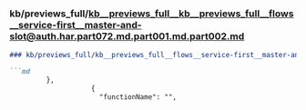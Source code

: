 ### kb/previews_full/kb__previews_full__kb__previews_full__flows__service-first__master-and-slot@auth.har.part072.md.part001.md.part002.md

```md
### kb/previews_full/kb__previews_full__flows__service-first__master-and-slot@auth.har.part072.md.part001.md (part 002)

```md
         },
                    {
                      "functionName": "",
                     
```

```

```
